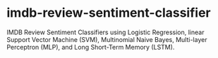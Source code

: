 # imdb-review-sentiment-classifier
IMDB Review Sentiment Classifiers using Logistic Regression, linear Support Vector Machine (SVM), Multinomial Naive Bayes, Multi-layer Perceptron (MLP), and Long Short-Term Memory (LSTM).
